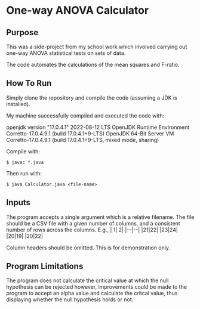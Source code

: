 # One-way ANOVA Calculator

## Purpose

This was a side-project from my school work which involved carrying out one-way ANOVA statistical tests on sets of data.

The code automates the calculations of the mean squares and F-ratio. 

##  How To Run

Simply clone the repository and compile the code (assuming a JDK is installed).

My machine successfully compiled and executed the code with:

openjdk version "17.0.4.1" 2022-08-12 LTS
OpenJDK Runtime Environment Corretto-17.0.4.9.1 (build 17.0.4.1+9-LTS)
OpenJDK 64-Bit Server VM Corretto-17.0.4.9.1 (build 17.0.4.1+9-LTS, mixed mode, sharing)

Compile with:

`$ javac *.java`

Then run with:

`$ java Calculator.java <file-name>`

## Inputs

The program accepts a single argument which is a relative filename. The file should be a CSV file with a given number of columns, and a consistent number
  of rows across the columns. E.g., 
 | 1| 2|
 |--|--|
 |21|22|
 |23|24|
 |20|19|
 |20|22|
 
 Column headers should be omitted. This is for demonstration only.
  
  ## Program Limitations 
  
The program does not calculate the critical value at which the null hypothesis can be rejected however, improvements could be made to the program to accept an alpha value and calculate the critcal value, thus displaying whether the null hypothesis holds or not.
  
  
